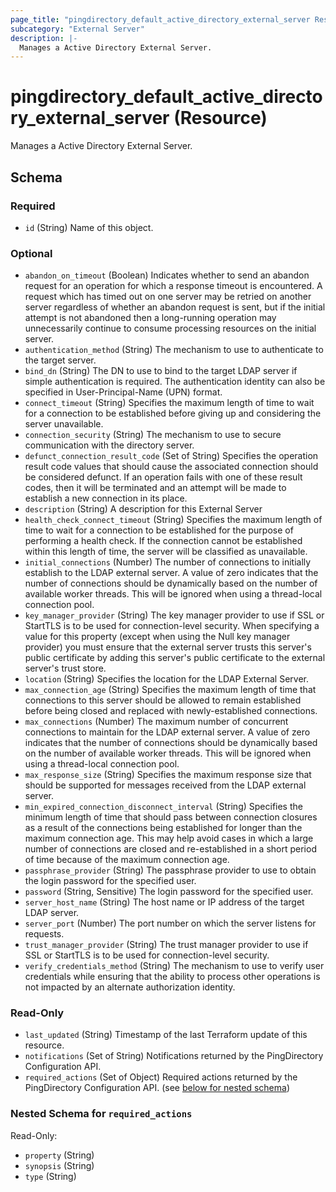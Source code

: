 ```yaml
---
page_title: "pingdirectory_default_active_directory_external_server Resource - terraform-provider-pingdirectory"
subcategory: "External Server"
description: |-
  Manages a Active Directory External Server.
---
```


# pingdirectory_default_active_directory_external_server (Resource)

Manages a Active Directory External Server.



<!-- schema generated by tfplugindocs -->
## Schema

### Required

- `id` (String) Name of this object.

### Optional

- `abandon_on_timeout` (Boolean) Indicates whether to send an abandon request for an operation for which a response timeout is encountered. A request which has timed out on one server may be retried on another server regardless of whether an abandon request is sent, but if the initial attempt is not abandoned then a long-running operation may unnecessarily continue to consume processing resources on the initial server.
- `authentication_method` (String) The mechanism to use to authenticate to the target server.
- `bind_dn` (String) The DN to use to bind to the target LDAP server if simple authentication is required. The authentication identity can also be specified in User-Principal-Name (UPN) format.
- `connect_timeout` (String) Specifies the maximum length of time to wait for a connection to be established before giving up and considering the server unavailable.
- `connection_security` (String) The mechanism to use to secure communication with the directory server.
- `defunct_connection_result_code` (Set of String) Specifies the operation result code values that should cause the associated connection should be considered defunct. If an operation fails with one of these result codes, then it will be terminated and an attempt will be made to establish a new connection in its place.
- `description` (String) A description for this External Server
- `health_check_connect_timeout` (String) Specifies the maximum length of time to wait for a connection to be established for the purpose of performing a health check. If the connection cannot be established within this length of time, the server will be classified as unavailable.
- `initial_connections` (Number) The number of connections to initially establish to the LDAP external server. A value of zero indicates that the number of connections should be dynamically based on the number of available worker threads. This will be ignored when using a thread-local connection pool.
- `key_manager_provider` (String) The key manager provider to use if SSL or StartTLS is to be used for connection-level security. When specifying a value for this property (except when using the Null key manager provider) you must ensure that the external server trusts this server's public certificate by adding this server's public certificate to the external server's trust store.
- `location` (String) Specifies the location for the LDAP External Server.
- `max_connection_age` (String) Specifies the maximum length of time that connections to this server should be allowed to remain established before being closed and replaced with newly-established connections.
- `max_connections` (Number) The maximum number of concurrent connections to maintain for the LDAP external server. A value of zero indicates that the number of connections should be dynamically based on the number of available worker threads. This will be ignored when using a thread-local connection pool.
- `max_response_size` (String) Specifies the maximum response size that should be supported for messages received from the LDAP external server.
- `min_expired_connection_disconnect_interval` (String) Specifies the minimum length of time that should pass between connection closures as a result of the connections being established for longer than the maximum connection age. This may help avoid cases in which a large number of connections are closed and re-established in a short period of time because of the maximum connection age.
- `passphrase_provider` (String) The passphrase provider to use to obtain the login password for the specified user.
- `password` (String, Sensitive) The login password for the specified user.
- `server_host_name` (String) The host name or IP address of the target LDAP server.
- `server_port` (Number) The port number on which the server listens for requests.
- `trust_manager_provider` (String) The trust manager provider to use if SSL or StartTLS is to be used for connection-level security.
- `verify_credentials_method` (String) The mechanism to use to verify user credentials while ensuring that the ability to process other operations is not impacted by an alternate authorization identity.

### Read-Only

- `last_updated` (String) Timestamp of the last Terraform update of this resource.
- `notifications` (Set of String) Notifications returned by the PingDirectory Configuration API.
- `required_actions` (Set of Object) Required actions returned by the PingDirectory Configuration API. (see [below for nested schema](#nestedatt--required_actions))

<a id="nestedatt--required_actions"></a>
### Nested Schema for `required_actions`

Read-Only:

- `property` (String)
- `synopsis` (String)
- `type` (String)



